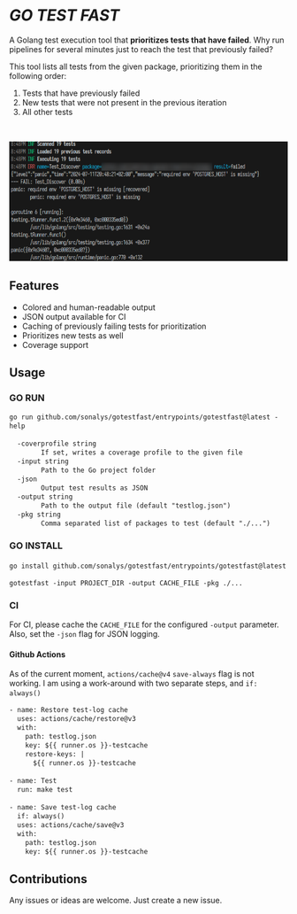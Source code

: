 # *GO TEST FAST*
A Golang test execution tool that **prioritizes tests that have failed**. Why run pipelines for several minutes just to reach the test that previously failed?

This tool lists all tests from the given package, prioritizing them in the following order:

1. Tests that have previously failed
2. New tests that were not present in the previous iteration
3. All other tests

<br>

<center>

![Output](doc/example01.png)

</center>

## Features

* Colored and human-readable output
* JSON output available for CI
* Caching of previously failing tests for prioritization
* Prioritizes new tests as well
* Coverage support

## Usage

### GO RUN

```
go run github.com/sonalys/gotestfast/entrypoints/gotestfast@latest -help

  -coverprofile string
        If set, writes a coverage profile to the given file
  -input string
        Path to the Go project folder
  -json
        Output test results as JSON
  -output string
        Path to the output file (default "testlog.json")
  -pkg string
        Comma separated list of packages to test (default "./...")
```

### GO INSTALL

`go install github.com/sonalys/gotestfast/entrypoints/gotestfast@latest`

`gotestfast -input PROJECT_DIR -output CACHE_FILE -pkg ./...`

### CI

For CI, please cache the `CACHE_FILE` for the configured `-output` parameter.  
Also, set the `-json` flag for JSON logging.

#### Github Actions

As of the current moment, `actions/cache@v4` `save-always` flag is not working.
I am using a work-around with two separate steps, and `if: always()`

```
- name: Restore test-log cache
  uses: actions/cache/restore@v3
  with:
    path: testlog.json
    key: ${{ runner.os }}-testcache
    restore-keys: |
      ${{ runner.os }}-testcache

- name: Test
  run: make test

- name: Save test-log cache
  if: always()
  uses: actions/cache/save@v3
  with:
    path: testlog.json
    key: ${{ runner.os }}-testcache
```

## Contributions

Any issues or ideas are welcome. Just create a new issue.
